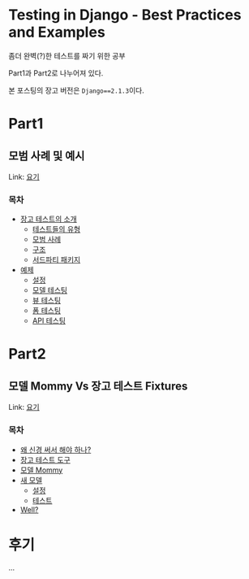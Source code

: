 # Testing in Django - Best Practices and Examples

좀더 완벽(?)한 테스트를 짜기 위한 공부

Part1과 Part2로 나누어져 있다.

본 포스팅의 장고 버전은 `Django==2.1.3`이다.

# Part1
## 모범 사례 및 예시

Link: [요기](https://realpython.com/testing-in-django-part-1-best-practices-and-examples/#next-timed-and-examples/#next-time)

### 목차

* [장고 테스트의 소개](https://realpython.com/testing-in-django-part-1-best-practices-and-examples/#intro-to-testing-in-django)
    * [테스트들의 유형](https://realpython.com/testing-in-django-part-1-best-practices-and-examples/#types-of-tests)
    * [모범 사례](https://realpython.com/testing-in-django-part-1-best-practices-and-examples/#best-practices)
    * [구조](https://realpython.com/testing-in-django-part-1-best-practices-and-examples/#structure)
    * [서드파티 패키지](https://realpython.com/testing-in-django-part-1-best-practices-and-examples/#third-party-packages)
* [예제](https://realpython.com/testing-in-django-part-1-best-practices-and-examples/#examples)
    * [설정](https://realpython.com/testing-in-django-part-1-best-practices-and-examples/#setup)
    * [모델 테스팅](https://realpython.com/testing-in-django-part-1-best-practices-and-examples/#testing-models)
    * [뷰 테스팅](https://realpython.com/testing-in-django-part-1-best-practices-and-examples/#testing-views)
    * [폼 테스팅](https://realpython.com/testing-in-django-part-1-best-practices-and-examples/#testing-forms)
    * [API 테스팅](https://realpython.com/testing-in-django-part-1-best-practices-and-examples/#testing-the-api)
    

# Part2
## 모델 Mommy Vs 장고 테스트 Fixtures

Link: [요기](https://realpython.com/testing-in-django-part-2-model-mommy-vs-django-testing-fixtures/)

### 목차

* [왜 신경 써서 해야 하나?](https://realpython.com/testing-in-django-part-2-model-mommy-vs-django-testing-fixtures/#why-should-you-care)
* [장고 테스트 도구](https://realpython.com/testing-in-django-part-2-model-mommy-vs-django-testing-fixtures/#django-testing-fixtures)
* [모델 Mommy](https://realpython.com/testing-in-django-part-2-model-mommy-vs-django-testing-fixtures/#model-mommy)
* [새 모델](https://realpython.com/testing-in-django-part-2-model-mommy-vs-django-testing-fixtures/#new-model)
    * [설정](https://realpython.com/testing-in-django-part-2-model-mommy-vs-django-testing-fixtures/#setup)
    * [테스트](https://realpython.com/testing-in-django-part-2-model-mommy-vs-django-testing-fixtures/#test)
* [Well?](https://realpython.com/testing-in-django-part-2-model-mommy-vs-django-testing-fixtures/#well)

# 후기
...
